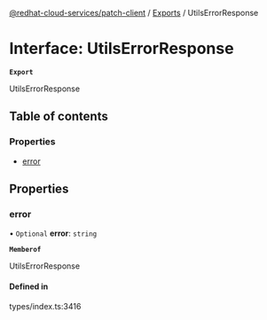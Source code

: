 [@redhat-cloud-services/patch-client](../README.md) / [Exports](../modules.md) / UtilsErrorResponse

# Interface: UtilsErrorResponse

**`Export`**

UtilsErrorResponse

## Table of contents

### Properties

- [error](UtilsErrorResponse.md#error)

## Properties

### error

• `Optional` **error**: `string`

**`Memberof`**

UtilsErrorResponse

#### Defined in

types/index.ts:3416
